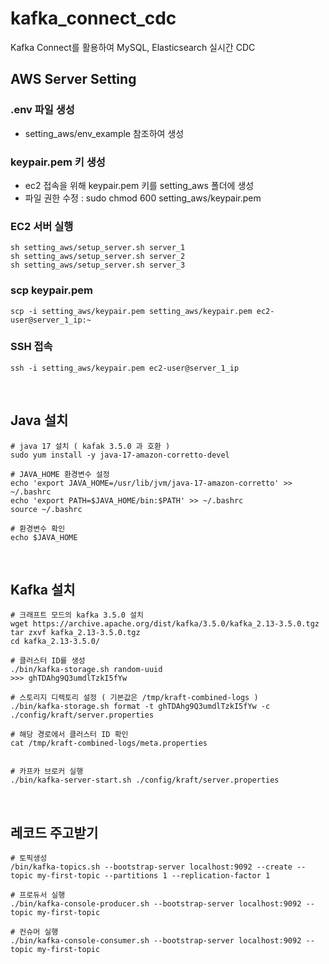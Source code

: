 # kafka_connect_cdc
Kafka Connect를 활용하여 MySQL, Elasticsearch 실시간 CDC
<br>

## AWS Server Setting
### .env 파일 생성
- setting_aws/env_example 참조하여 생성

### keypair.pem 키 생성
- ec2 접속을 위해 keypair.pem 키를 setting_aws 폴더에 생성
- 파일 권한 수정 : sudo chmod 600 setting_aws/keypair.pem

### EC2 서버 실행
```commandline
sh setting_aws/setup_server.sh server_1
sh setting_aws/setup_server.sh server_2
sh setting_aws/setup_server.sh server_3
```

### scp keypair.pem
```commandline
scp -i setting_aws/keypair.pem setting_aws/keypair.pem ec2-user@server_1_ip:~
```

### SSH 접속
```commandline
ssh -i setting_aws/keypair.pem ec2-user@server_1_ip
```
<br>


## Java 설치
```
# java 17 설치 ( kafak 3.5.0 과 호환 )
sudo yum install -y java-17-amazon-corretto-devel

# JAVA_HOME 환경변수 설정
echo 'export JAVA_HOME=/usr/lib/jvm/java-17-amazon-corretto' >> ~/.bashrc
echo 'export PATH=$JAVA_HOME/bin:$PATH' >> ~/.bashrc
source ~/.bashrc

# 환경변수 확인
echo $JAVA_HOME
```
<br>


## Kafka 설치
```
# 크래프트 모드의 kafka 3.5.0 설치
wget https://archive.apache.org/dist/kafka/3.5.0/kafka_2.13-3.5.0.tgz
tar zxvf kafka_2.13-3.5.0.tgz
cd kafka_2.13-3.5.0/

# 클러스터 ID를 생성
./bin/kafka-storage.sh random-uuid
>>> ghTDAhg9Q3umdlTzkI5fYw

# 스토리지 디렉토리 설정 ( 기본값은 /tmp/kraft-combined-logs )
./bin/kafka-storage.sh format -t ghTDAhg9Q3umdlTzkI5fYw -c ./config/kraft/server.properties 

# 해당 경로에서 클러스터 ID 확인 
cat /tmp/kraft-combined-logs/meta.properties


# 카프카 브로커 실행
./bin/kafka-server-start.sh ./config/kraft/server.properties
```
<br>

## 레코드 주고받기
```
# 토픽생성
/bin/kafka-topics.sh --bootstrap-server localhost:9092 --create --topic my-first-topic --partitions 1 --replication-factor 1

# 프로듀서 실행
./bin/kafka-console-producer.sh --bootstrap-server localhost:9092 --topic my-first-topic

# 컨슈머 실행
./bin/kafka-console-consumer.sh --bootstrap-server localhost:9092 --topic my-first-topic
```
<br>